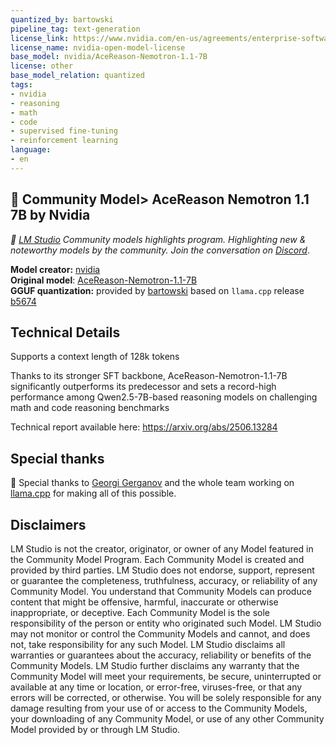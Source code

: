 ```yaml
---
quantized_by: bartowski
pipeline_tag: text-generation
license_link: https://www.nvidia.com/en-us/agreements/enterprise-software/nvidia-open-model-license/
license_name: nvidia-open-model-license
base_model: nvidia/AceReason-Nemotron-1.1-7B
license: other
base_model_relation: quantized
tags:
- nvidia
- reasoning
- math
- code
- supervised fine-tuning
- reinforcement learning
language:
- en
---
```

## 💫 Community Model> AceReason Nemotron 1.1 7B by Nvidia

*👾 [LM Studio](https://lmstudio.ai) Community models highlights program. Highlighting new & noteworthy models by the community. Join the conversation on [Discord](https://discord.gg/aPQfnNkxGC)*.

**Model creator:** [nvidia](https://huggingface.co/nvidia)<br>
**Original model**: [AceReason-Nemotron-1.1-7B](https://huggingface.co/nvidia/AceReason-Nemotron-1.1-7B)<br>
**GGUF quantization:** provided by [bartowski](https://huggingface.co/bartowski) based on `llama.cpp` release [b5674](https://github.com/ggerganov/llama.cpp/releases/tag/b5674)<br>

## Technical Details

Supports a context length of 128k tokens

Thanks to its stronger SFT backbone, AceReason-Nemotron-1.1-7B significantly outperforms its predecessor and sets a record-high performance among Qwen2.5-7B-based reasoning models on challenging math and code reasoning benchmarks

Technical report available here: https://arxiv.org/abs/2506.13284

## Special thanks

🙏 Special thanks to [Georgi Gerganov](https://github.com/ggerganov) and the whole team working on [llama.cpp](https://github.com/ggerganov/llama.cpp/) for making all of this possible.

## Disclaimers

LM Studio is not the creator, originator, or owner of any Model featured in the Community Model Program. Each Community Model is created and provided by third parties. LM Studio does not endorse, support, represent or guarantee the completeness, truthfulness, accuracy, or reliability of any Community Model.  You understand that Community Models can produce content that might be offensive, harmful, inaccurate or otherwise inappropriate, or deceptive. Each Community Model is the sole responsibility of the person or entity who originated such Model. LM Studio may not monitor or control the Community Models and cannot, and does not, take responsibility for any such Model. LM Studio disclaims all warranties or guarantees about the accuracy, reliability or benefits of the Community Models.  LM Studio further disclaims any warranty that the Community Model will meet your requirements, be secure, uninterrupted or available at any time or location, or error-free, viruses-free, or that any errors will be corrected, or otherwise. You will be solely responsible for any damage resulting from your use of or access to the Community Models, your downloading of any Community Model, or use of any other Community Model provided by or through LM Studio.
